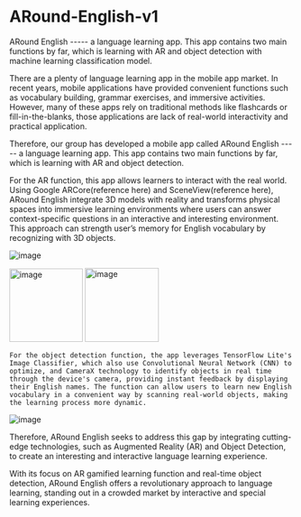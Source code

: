 # ARound-English-v1
ARound English ----- a language learning app. This app contains two main functions by far, which is learning with AR and object detection with machine learning classification model.

There are a plenty of language learning app in the mobile app market. In recent years, mobile applications have provided convenient functions such as vocabulary building, grammar exercises, and immersive activities. However, many of these apps rely on traditional methods like flashcards or fill-in-the-blanks, those applications are lack of real-world interactivity and practical application. 

Therefore, our group has developed a mobile app called ARound English ----- a language learning app. This app contains two main functions by far, which is learning with AR and object detection.

For the AR function, this app allows learners to interact with the real world. Using Google ARCore(reference here) and SceneView(reference here), ARound English integrate 3D models with reality and transforms physical spaces into immersive learning environments where users can answer context-specific questions in an interactive and interesting environment. This approach can strength user’s memory for English vocabulary by recognizing with 3D objects.

![image](https://github.com/user-attachments/assets/8f42d9f2-b9f9-47c0-9f67-e174aa3ece81)

<img width="130" alt="image" src="https://github.com/user-attachments/assets/b87361b6-a1ea-4b9d-80c8-244f40ea2037">

<img width="131" alt="image" src="https://github.com/user-attachments/assets/8e8d7e95-6afe-477c-acac-c9293cbca0ce">

	For the object detection function, the app leverages TensorFlow Lite's Image Classifier, which also use Convolutional Neural Network (CNN) to optimize, and CameraX technology to identify objects in real time through the device's camera, providing instant feedback by displaying their English names. The function can allow users to learn new English vocabulary in a convenient way by scanning real-world objects, making the learning process more dynamic.

 ![image](https://github.com/user-attachments/assets/f4afca10-8bfa-464f-aa15-405678d9fbd6)



Therefore, ARound English seeks to address this gap by integrating cutting-edge technologies, such as Augmented Reality (AR) and Object Detection, to create an interesting and interactive language learning experience.

With its focus on AR gamified learning function and real-time object detection, ARound English offers a revolutionary approach to language learning, standing out in a crowded market by interactive and special learning experiences.








